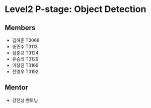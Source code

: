 # Level2 P-stage: Object Detection

## Members
- 김하준 T3066
- 송민수 T3113
- 심준교 T3124
- 유승리 T3129
- 이창진 T3169
- 전영우 T3192

## Mentor
- 강천성 멘토님